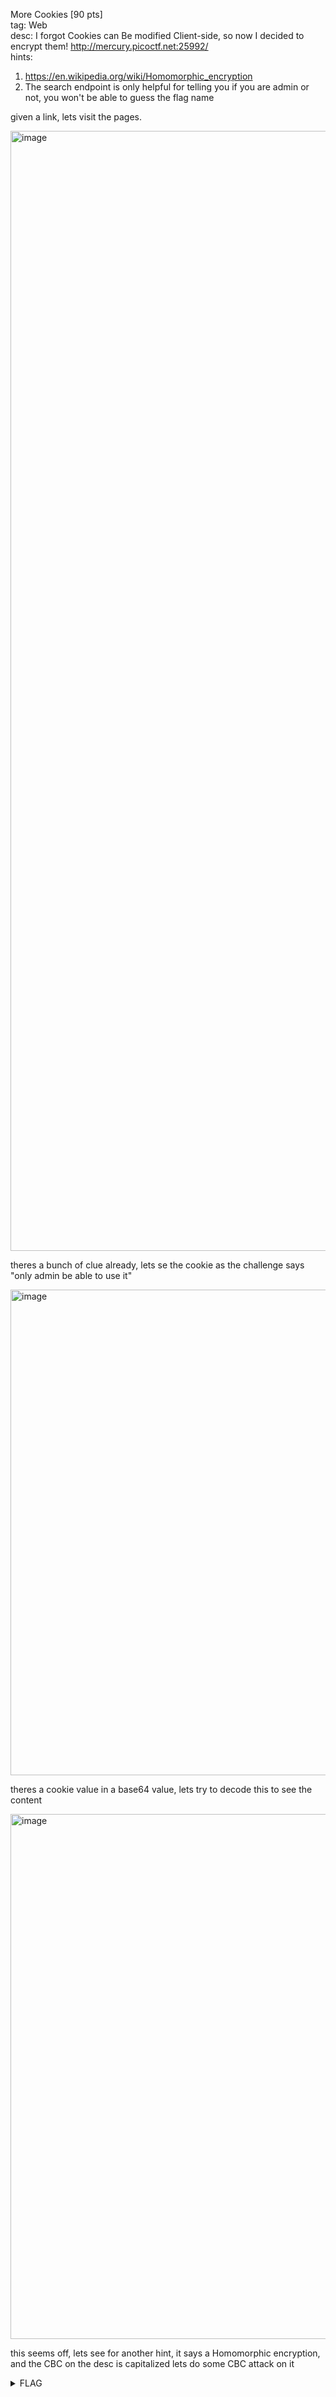 More Cookies [90 pts] \
tag: Web \
desc: I forgot Cookies can Be modified Client-side, so now I decided to encrypt them! http://mercury.picoctf.net:25992/ \
hints:
1. https://en.wikipedia.org/wiki/Homomorphic_encryption
2. The search endpoint is only helpful for telling you if you are admin or not, you won't be able to guess the flag name

given a link, lets visit the pages.

<img width="1792" alt="image" src="https://github.com/Kae-Desu/ctfs/assets/87841341/b7e9346e-8b96-406e-b514-8ee4686432f9">

theres a bunch of clue already, lets se the cookie as the challenge says "only admin be able to use it"

<img width="777" alt="image" src="https://github.com/Kae-Desu/ctfs/assets/87841341/2de05c53-7675-47d9-b812-a4072a5fd3a9">

theres a cookie value in a base64 value, lets try to decode this to see the content

<img width="840" alt="image" src="https://github.com/Kae-Desu/ctfs/assets/87841341/ea741c4d-d8e7-4568-aeb5-bfdfa92d080a">

this seems off, lets see for another hint, it says a Homomorphic encryption, and the CBC on the desc is capitalized lets do some CBC attack on it

<details>
  <summary>FLAG</summary>
  flag
</details>
